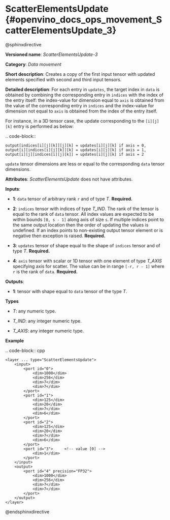 # ScatterElementsUpdate {#openvino_docs_ops_movement_ScatterElementsUpdate_3}

@sphinxdirective

**Versioned name**: *ScatterElementsUpdate-3*

**Category**: *Data movement*

**Short description**: Creates a copy of the first input tensor with updated elements specified with second and third input tensors.

**Detailed description**: For each entry in ``updates``, the target index in ``data`` is obtained by combining the corresponding entry in
``indices`` with the index of the entry itself: the index-value for dimension equal to ``axis`` is obtained from the value of the corresponding entry in
``indices`` and the index-value for dimension not equal to ``axis`` is obtained from the index of the entry itself.

For instance, in a 3D tensor case, the update corresponding to the ``[i][j][k]`` entry is performed as below:

.. code-block::

    output[indices[i][j][k]][j][k] = updates[i][j][k] if axis = 0,
    output[i][indices[i][j][k]][k] = updates[i][j][k] if axis = 1,
    output[i][j][indices[i][j][k]] = updates[i][j][k] if axis = 2


``update`` tensor dimensions are less or equal to the corresponding ``data`` tensor dimensions.

**Attributes**: *ScatterElementsUpdate* does not have attributes.

**Inputs**:

*   **1**: ``data`` tensor of arbitrary rank ``r`` and of type *T*. **Required.**

*   **2**: ``indices`` tensor with indices of type *T_IND*. The rank of the tensor is equal to the rank of ``data`` tensor. All index values are expected to be within bounds ``[0, s - 1]`` along axis of size ``s``. If multiple indices point to the
same output location then the order of updating the values is undefined. If an index points to non-existing output
tensor element or is negative then exception is raised. **Required.**

*   **3**: ``updates`` tensor of shape equal to the shape of ``indices`` tensor and of type *T*. **Required.**

*   **4**: ``axis`` tensor with scalar or 1D tensor with one element of type *T_AXIS* specifying axis for scatter.
The value can be in range ``[-r, r - 1]`` where ``r`` is the rank of ``data``. **Required.**

**Outputs**:

*   **1**: tensor with shape equal to ``data`` tensor of the type *T*.

**Types**

* *T*: any numeric type.

* *T_IND*: any integer numeric type.

* *T_AXIS*: any integer numeric type.

**Example**

.. code-block:: cpp  

    <layer ... type="ScatterElementsUpdate">
        <input>
            <port id="0">
                <dim>1000</dim>
                <dim>256</dim>
                <dim>7</dim>
                <dim>7</dim>
            </port>
            <port id="1">
                <dim>125</dim>
                <dim>20</dim>
                <dim>7</dim>
                <dim>6</dim>
            </port>
            <port id="2">
                <dim>125</dim>
                <dim>20</dim>
                <dim>7</dim>
                <dim>6</dim>
            </port>
            <port id="3">     <!-- value [0] -->
                <dim>1</dim>
            </port>
        </input>
        <output>
            <port id="4" precision="FP32">
                <dim>1000</dim>
                <dim>256</dim>
                <dim>7</dim>
                <dim>7</dim>
            </port>
        </output>
    </layer>

@endsphinxdirective

